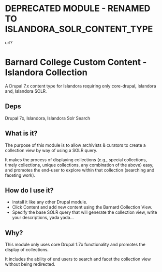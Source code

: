 # DEPRECATED MODULE - RENAMED TO ISLANDORA_SOLR_CONTENT_TYPE
url?

# Barnard College Custom Content - Islandora Collection
A Drupal 7.x content type for Islandora requiring only core-drupal, Islandora and, Islandora SOLR. 

## Deps

Drupal 7x, Islandora, Islandora Solr Search

## What is it?
The purpose of this module is to allow archivists & curators to create a collection view by way of using a SOLR query.

It makes the process of displaying collections (e.g., special collections, timely collections, unique collections, any combination of the above) easy, and promotes the end-user to explore within that collection (searching and faceting work).

## How do I use it?
- Install it like any other Drupal module.
- Click Content and add new content using the Barnard Collection View.
- Specify the base SOLR query that will generate the collection view, write your descriptions, yada yada...

## Why?
This module only uses core Drupal 1.7x functionality and promotes the display of collections.

It includes the ability of end users to search and facet the collection view without being redirected.
